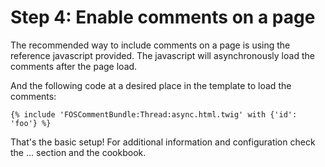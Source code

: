 Step 4: Enable comments on a page
=================================
The recommended way to include comments on a page is using the reference
javascript provided. The javascript will asynchronously load the comments after
the page load.

And the following code at a desired place in the template to load the comments:

```
{% include 'FOSCommentBundle:Thread:async.html.twig' with {'id': 'foo'} %}
```

That's the basic setup! For additional information and configuration check the ... section and the cookbook.
